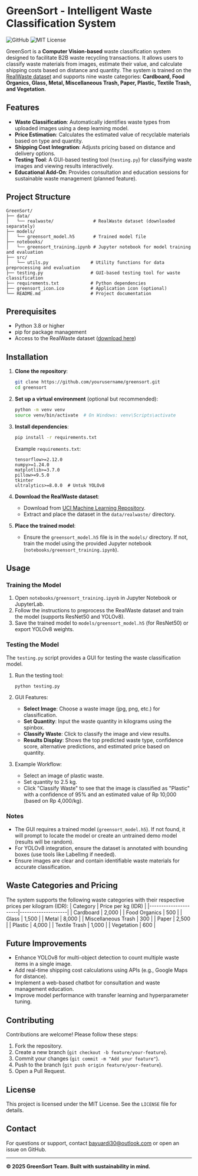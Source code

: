 # GreenSort - Intelligent Waste Classification System

![GitHub](https://img.shields.io/badge/GitHub-Repository-181717?logo=github&style=flat-square)
![MIT License](https://img.shields.io/badge/License-MIT-blue.svg?style=flat-square)

GreenSort is a **Computer Vision-based** waste classification system designed to facilitate B2B waste recycling transactions. It allows users to classify waste materials from images, estimate their value, and calculate shipping costs based on distance and quantity. The system is trained on the [RealWaste dataset](https://archive.ics.uci.edu/dataset/908/realwaste) and supports nine waste categories: **Cardboard, Food Organics, Glass, Metal, Miscellaneous Trash, Paper, Plastic, Textile Trash, and Vegetation**.

## Features
- **Waste Classification**: Automatically identifies waste types from uploaded images using a deep learning model.
- **Price Estimation**: Calculates the estimated value of recyclable materials based on type and quantity.
- **Shipping Cost Integration**: Adjusts pricing based on distance and delivery options.
- **Testing Tool**: A GUI-based testing tool (`testing.py`) for classifying waste images and viewing results interactively.
- **Educational Add-On**: Provides consultation and education sessions for sustainable waste management (planned feature).

## Project Structure
```
GreenSort/
├── data/
│   └── realwaste/               # RealWaste dataset (downloaded separately)
├── models/
│   └── greensort_model.h5       # Trained model file
├── notebooks/
│   └── greensort_training.ipynb # Jupyter notebook for model training and evaluation
├── src/
│   └── utils.py                # Utility functions for data preprocessing and evaluation
├── testing.py                  # GUI-based testing tool for waste classification
├── requirements.txt            # Python dependencies
├── greensort_icon.ico          # Application icon (optional)
└── README.md                   # Project documentation
```

## Prerequisites
- Python 3.8 or higher
- pip for package management
- Access to the RealWaste dataset ([download here](https://archive.ics.uci.edu/dataset/908/realwaste))

## Installation
1. **Clone the repository**:
   ```bash
   git clone https://github.com/yourusername/greensort.git
   cd greensort
   ```

2. **Set up a virtual environment** (optional but recommended):
   ```bash
   python -m venv venv
   source venv/bin/activate  # On Windows: venv\Scripts\activate
   ```

3. **Install dependencies**:
   ```bash
   pip install -r requirements.txt
   ```

   Example `requirements.txt`:
   ```
   tensorflow>=2.12.0
   numpy>=1.24.0
   matplotlib>=3.7.0
   pillow>=9.5.0
   tkinter
   ultralytics>=8.0.0  # Untuk YOLOv8
   ```

4. **Download the RealWaste dataset**:
   - Download from [UCI Machine Learning Repository](https://archive.ics.uci.edu/dataset/908/realwaste).
   - Extract and place the dataset in the `data/realwaste/` directory.

5. **Place the trained model**:
   - Ensure the `greensort_model.h5` file is in the `models/` directory. If not, train the model using the provided Jupyter notebook (`notebooks/greensort_training.ipynb`).

## Usage
### Training the Model
1. Open `notebooks/greensort_training.ipynb` in Jupyter Notebook or JupyterLab.
2. Follow the instructions to preprocess the RealWaste dataset and train the model (supports ResNet50 and YOLOv8).
3. Save the trained model to `models/greensort_model.h5` (for ResNet50) or export YOLOv8 weights.

### Testing the Model
The `testing.py` script provides a GUI for testing the waste classification model.

1. Run the testing tool:
   ```bash
   python testing.py
   ```

2. GUI Features:
   - **Select Image**: Choose a waste image (jpg, png, etc.) for classification.
   - **Set Quantity**: Input the waste quantity in kilograms using the spinbox.
   - **Classify Waste**: Click to classify the image and view results.
   - **Results Display**: Shows the top predicted waste type, confidence score, alternative predictions, and estimated price based on quantity.

3. Example Workflow:
   - Select an image of plastic waste.
   - Set quantity to 2.5 kg.
   - Click "Classify Waste" to see that the image is classified as "Plastic" with a confidence of 95% and an estimated value of Rp 10,000 (based on Rp 4,000/kg).

### Notes
- The GUI requires a trained model (`greensort_model.h5`). If not found, it will prompt to locate the model or create an untrained demo model (results will be random).
- For YOLOv8 integration, ensure the dataset is annotated with bounding boxes (use tools like LabelImg if needed).
- Ensure images are clear and contain identifiable waste materials for accurate classification.

## Waste Categories and Pricing
The system supports the following waste categories with their respective prices per kilogram (IDR):
| Category             | Price per kg (IDR) |
|----------------------|--------------------|
| Cardboard            | 2,000             |
| Food Organics        | 500               |
| Glass                | 1,500             |
| Metal                | 8,000             |
| Miscellaneous Trash  | 300               |
| Paper                | 2,500             |
| Plastic              | 4,000             |
| Textile Trash        | 1,000             |
| Vegetation           | 600               |

## Future Improvements
- Enhance YOLOv8 for multi-object detection to count multiple waste items in a single image.
- Add real-time shipping cost calculations using APIs (e.g., Google Maps for distance).
- Implement a web-based chatbot for consultation and waste management education.
- Improve model performance with transfer learning and hyperparameter tuning.

## Contributing
Contributions are welcome! Please follow these steps:
1. Fork the repository.
2. Create a new branch (`git checkout -b feature/your-feature`).
3. Commit your changes (`git commit -m "Add your feature"`).
4. Push to the branch (`git push origin feature/your-feature`).
5. Open a Pull Request.

## License
This project is licensed under the MIT License. See the `LICENSE` file for details.

## Contact
For questions or support, contact [bayuardi30@outlook.com](mailto:bayuardi30@outlook.com) or open an issue on GitHub.

---

**© 2025 GreenSort Team. Built with sustainability in mind.**